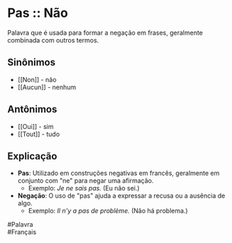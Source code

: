 # Pas :: Não
Palavra que é usada para formar a negação em frases, geralmente combinada com outros termos.

## Sinônimos
- [[Non]] - não  
- [[Aucun]] - nenhum  

## Antônimos
- [[Oui]] - sim  
- [[Tout]] - tudo  

## Explicação
- **Pas**: Utilizado em construções negativas em francês, geralmente em conjunto com "ne" para negar uma afirmação.
  - Exemplo: *Je ne sais pas.* (Eu não sei.)
- **Negação**: O uso de "pas" ajuda a expressar a recusa ou a ausência de algo.
  - Exemplo: *Il n'y a pas de problème.* (Não há problema.)

#Palavra  
#Français  
